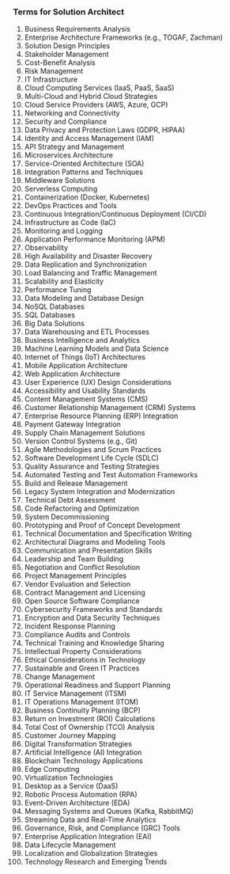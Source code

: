 ### Terms for Solution Architect 
1. Business Requirements Analysis
2. Enterprise Architecture Frameworks (e.g., TOGAF, Zachman)
3. Solution Design Principles
4. Stakeholder Management
5. Cost-Benefit Analysis
6. Risk Management
7. IT Infrastructure
8. Cloud Computing Services (IaaS, PaaS, SaaS)
9. Multi-Cloud and Hybrid Cloud Strategies
10. Cloud Service Providers (AWS, Azure, GCP)
11. Networking and Connectivity
12. Security and Compliance
13. Data Privacy and Protection Laws (GDPR, HIPAA)
14. Identity and Access Management (IAM)
15. API Strategy and Management
16. Microservices Architecture
17. Service-Oriented Architecture (SOA)
18. Integration Patterns and Techniques
19. Middleware Solutions
20. Serverless Computing
21. Containerization (Docker, Kubernetes)
22. DevOps Practices and Tools
23. Continuous Integration/Continuous Deployment (CI/CD)
24. Infrastructure as Code (IaC)
25. Monitoring and Logging
26. Application Performance Monitoring (APM)
27. Observability
28. High Availability and Disaster Recovery
29. Data Replication and Synchronization
30. Load Balancing and Traffic Management
31. Scalability and Elasticity
32. Performance Tuning
33. Data Modeling and Database Design
34. NoSQL Databases
35. SQL Databases
36. Big Data Solutions
37. Data Warehousing and ETL Processes
38. Business Intelligence and Analytics
39. Machine Learning Models and Data Science
40. Internet of Things (IoT) Architectures
41. Mobile Application Architecture
42. Web Application Architecture
43. User Experience (UX) Design Considerations
44. Accessibility and Usability Standards
45. Content Management Systems (CMS)
46. Customer Relationship Management (CRM) Systems
47. Enterprise Resource Planning (ERP) Integration
48. Payment Gateway Integration
49. Supply Chain Management Solutions
50. Version Control Systems (e.g., Git)
51. Agile Methodologies and Scrum Practices
52. Software Development Life Cycle (SDLC)
53. Quality Assurance and Testing Strategies
54. Automated Testing and Test Automation Frameworks
55. Build and Release Management
56. Legacy System Integration and Modernization
57. Technical Debt Assessment
58. Code Refactoring and Optimization
59. System Decommissioning
60. Prototyping and Proof of Concept Development
61. Technical Documentation and Specification Writing
62. Architectural Diagrams and Modeling Tools
63. Communication and Presentation Skills
64. Leadership and Team Building
65. Negotiation and Conflict Resolution
66. Project Management Principles
67. Vendor Evaluation and Selection
68. Contract Management and Licensing
69. Open Source Software Compliance
70. Cybersecurity Frameworks and Standards
71. Encryption and Data Security Techniques
72. Incident Response Planning
73. Compliance Audits and Controls
74. Technical Training and Knowledge Sharing
75. Intellectual Property Considerations
76. Ethical Considerations in Technology
77. Sustainable and Green IT Practices
78. Change Management
79. Operational Readiness and Support Planning
80. IT Service Management (ITSM)
81. IT Operations Management (ITOM)
82. Business Continuity Planning (BCP)
83. Return on Investment (ROI) Calculations
84. Total Cost of Ownership (TCO) Analysis
85. Customer Journey Mapping
86. Digital Transformation Strategies
87. Artificial Intelligence (AI) Integration
88. Blockchain Technology Applications
89. Edge Computing
90. Virtualization Technologies
91. Desktop as a Service (DaaS)
92. Robotic Process Automation (RPA)
93. Event-Driven Architecture (EDA)
94. Messaging Systems and Queues (Kafka, RabbitMQ)
95. Streaming Data and Real-Time Analytics
96. Governance, Risk, and Compliance (GRC) Tools
97. Enterprise Application Integration (EAI)
98. Data Lifecycle Management
99. Localization and Globalization Strategies
100. Technology Research and Emerging Trends

